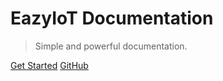 # EazyIoT Documentation

> Simple and powerful documentation.

[Get Started](/README.md)
[GitHub](https://github.com/your-repo)